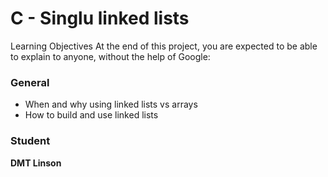 # C - Singlu linked lists

Learning Objectives
At the end of this project, you are expected to be able to explain to anyone, without the help of Google:

### General
- When and why using linked lists vs arrays
- How to build and use linked lists

### Student
**DMT Linson**
